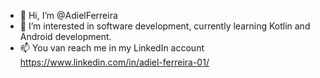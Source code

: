- 👋 Hi, I’m @AdielFerreira
- 👀 I’m interested in software development, currently learning Kotlin and Android development.
- 📫 You van reach me in my LinkedIn account  https://www.linkedin.com/in/adiel-ferreira-01/
